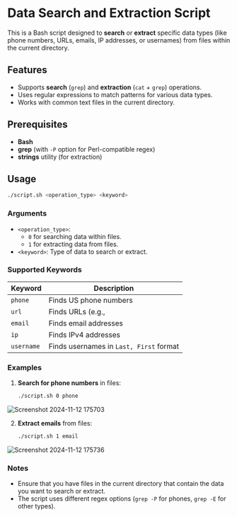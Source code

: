 
# Data Search and Extraction Script

This is a Bash script designed to **search** or **extract** specific data types (like phone numbers, URLs, emails, IP addresses, or usernames) from files within the current directory. 

## Features
- Supports **search** (`grep`) and **extraction** (`cat` + `grep`) operations.
- Uses regular expressions to match patterns for various data types.
- Works with common text files in the current directory.

## Prerequisites
- **Bash** 
- **grep** (with `-P` option for Perl-compatible regex)
- **strings** utility (for extraction)

## Usage
```bash
./script.sh <operation_type> <keyword>
```

### Arguments
- `<operation_type>`: 
  - `0` for searching data within files.
  - `1` for extracting data from files.
- `<keyword>`: Type of data to search or extract.

### Supported Keywords
| Keyword    | Description                   |
|------------|-------------------------------|
| `phone`    | Finds US phone numbers        |
| `url`      | Finds URLs (e.g.,             |
| `email`    | Finds email addresses         |
| `ip`       | Finds IPv4 addresses          |
| `username` | Finds usernames in `Last, First` format |

### Examples
1. **Search for phone numbers** in files:
   ```bash
   ./script.sh 0 phone
   ```

![Screenshot 2024-11-12 175703](https://github.com/user-attachments/assets/cf69a81c-897c-45b1-88ce-164ef47643bd)

   
2. **Extract emails** from files:
   ```bash
   ./script.sh 1 email
   ```

![Screenshot 2024-11-12 175736](https://github.com/user-attachments/assets/2fe4f4ac-0fd2-4c0c-adab-c8a49e1ba45f)


### Notes
- Ensure that you have files in the current directory that contain the data you want to search or extract.
- The script uses different regex options (`grep -P` for phones, `grep -E` for other types).
